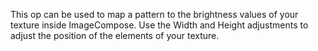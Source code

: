 This op can be used to map a pattern to the brightness values of your texture inside ImageCompose. Use the Width and Height adjustments to adjust the position of the elements of your texture.
